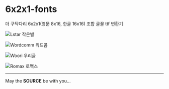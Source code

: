 6x2x1-fonts
===========

더 구닥다리 6x2x1(영문 8x16, 한글 16x16) 조합 글꼴 ttf 변환기

![Lstar 작은별](lstar-sample.png)

![Wordcomm 워드콤](wordcomm-sample.png)

![Woori 우리글](woori-sample.png)

![Romax 로맥스](romax-sample.png)

---
May the **SOURCE** be with you...
